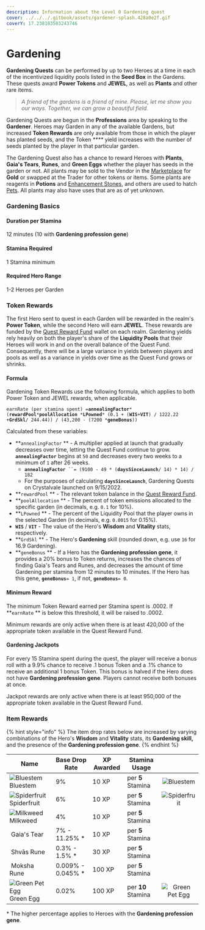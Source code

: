 ```yaml
---
description: Information about the Level 0 Gardening quest
cover: ../../../.gitbook/assets/gardener-splash.428a0e2f.gif
coverY: 17.238183503243746
---
```


# Gardening

**Gardening Quests** can be performed by up to two Heroes at a time in each of the incentivized liquidity pools listed in the **Seed Box** in the Gardens. These quests award **Power Tokens** and **JEWEL**, as well as **Plants** and other rare items.

> _A friend of the gardens is a friend of mine. Please, let me show you our ways. Together, we can grow a beautiful field._

Gardening Quests are begun in the **Professions** area by speaking to the **Gardener**. Heroes may Garden in any of the available Gardens, but increased **Token Rewards** are only available from those in which the player has planted seeds, and the Token _****_ yield increases with the number of seeds planted by the player in that particular garden.

The Gardening Quest also has a chance to reward Heroes with **Plants**, **Gaia's Tears**, **Runes**, and **Green Eggs** whether the player has seeds in the garden or not. All plants may be sold to the Vendor in the [Marketplace](../marketplace.md) for **Gold** or swapped at the Trader for other tokens or items. Some plants are reagents in **Potions** and [Enhancement Stones](../heroes/enhancement-stones.md), and others are used to hatch [Pets](../heroes/pets.md). All plants may also have uses that are as of yet unknown.

### **Gardening Basics**

#### Duration per Stamina

12 minutes (10 with **Gardening profession gene**)

#### Stamina Required

1 Stamina minimum

#### Required Hero Range

1-2 Heroes per Garden

### **Token Rewards**

The first Hero sent to quest in each Garden will be rewarded in the realm's **Power Token**, while the second Hero will earn **JEWEL**. These rewards are funded by the [Quest Reward Fund](https://subnets.avax.network/defi-kingdoms/address/0x1137643FE14b032966a59Acd68EBf3c1271Df316) wallet on each realm. Gardening yields rely heavily on both the player's share of the **Liquidity Pools** that their Heroes will work in and on the overall balance of the Quest Fund. Consequently, there will be a large variance in yields between players and pools as well as a variance in yields over time as the Quest Fund grows or shrinks.

#### Formula

Gardening Token Rewards use the following formula, which applies to both Power Token and JEWEL rewards, when applicable.

`earnRate (per stamina spent) =`**`annealingFactor`**`* (`**`rewardPool`**`*`**`poolAllocation`**` `_`*`_**`LPowned`**`* (0.1 + (`**`WIS`**`+`**`VIT`**`) / 1222.22 +`**`GrdSkl`**`/ 244.44)) / (43,200 - (7200 *`**`geneBonus`**`))`

Calculated from these variables:

* **`annealingFactor` ** - A multiplier applied at launch that gradually decreases over time, letting the Quest Fund continue to grow. **`annealingFactor`** begins at `50` and decreases every two weeks to a minimum of `1` after 26 weeks.
  * **`annealingFactor`**` ``= (9100 - 49 * (`**`daysSinceLaunch`**`/ 14) * 14) / 182`
  * For the purposes of calculating **`daysSinceLaunch`**, Gardening Quests on Crystalvale launched on 9/15/2022.
* **`rewardPool` ** - The relevant token balance in the [Quest Reward Fund](https://subnets.avax.network/defi-kingdoms/address/0x1137643FE14b032966a59Acd68EBf3c1271Df316).&#x20;
* **`poolAllocation` ** - The percent of token emissions allocated to the specific garden (in decimals, e.g. `0.1` for 10%).&#x20;
* **`LPowned` ** - The percent of the Liquidity Pool that the player owns in the selected Garden (in decimals, e.g. `0.0015` for 0.15%).&#x20;
* **`WIS`** / **`VIT`** - The value of the Hero's **Wisdom** and **Vitality** stats, respectively.
* **`GrdSkl` ** - The Hero's **Gardening** skill (rounded down, e.g. use `16` for 16.9 Gardening).&#x20;
* **`geneBonus` ** - If a Hero has the **Gardening profession gene**, it provides a 20% bonus to Token returns, increases the chances of finding Gaia's Tears and Runes, and decreases the amount of time Gardening per stamina from 12 minutes to 10 minutes. If the Hero has this gene, **`geneBonus`**`= 1`, if not, **`geneBonus`**`= 0`.&#x20;

#### Minimum Reward

The minimum Token Reward earned per Stamina spent is .0002. If **`earnRate` ** is below this threshold, it will be raised to .0002.

Minimum rewards are only active when there is at least 420,000 of the appropriate token available in the Quest Reward Fund.

#### Gardening Jackpots

For every 15 Stamina spent during the quest, the player will receive a bonus roll with a 9.9% chance to receive .1 bonus Token and a .1% chance to receive an additional 1 bonus Token. This bonus is halved if the Hero does not have **Gardening profession gene**. Players cannot receive both bonuses at once.

Jackpot rewards are only active when there is at least 950,000 of the appropriate token available in the Quest Reward Fund.

### **Item Rewards**

{% hint style="info" %}
The item drop rates below are increased by varying combinations of the Hero's **Wisdom** and **Vitality** stats, its **Gardening skill,** and the presence of the **Gardening profession gene**.
{% endhint %}

<table><thead><tr><th>Name</th><th>Base Drop Rate</th><th>XP Awarded</th><th>Stamina Usage</th><th data-hidden align="center"> </th></tr></thead><tbody><tr><td><img src="https://defi-kingdoms.b-cdn.net/art-assets/items/bluestem.png" alt="Bluestem"> Bluestem</td><td>9%</td><td>10 XP</td><td>per <strong>5</strong> Stamina</td><td align="center"><img src="https://defi-kingdoms.b-cdn.net/art-assets/items/bluestem.png" alt="Bluestem"></td></tr><tr><td><img src="https://defi-kingdoms.b-cdn.net/art-assets/items/spider-fruit.png" alt="Spiderfruit"> Spiderfruit</td><td>6%</td><td>10 XP</td><td>per <strong>5</strong> Stamina</td><td align="center"><img src="https://defi-kingdoms.b-cdn.net/art-assets/items/spider-fruit.png" alt="Spiderfruit"></td></tr><tr><td><img src="https://defi-kingdoms.b-cdn.net/art-assets/items/milkweed.png" alt="Milkweed"> Milkweed</td><td>4%</td><td>10 XP</td><td>per <strong>5</strong> Stamina</td><td align="center"></td></tr><tr><td><img src="https://defi-kingdoms.b-cdn.net/art-assets/items/gaias-tear.png" alt="" data-size="original"> Gaia's Tear</td><td>7% - 11.25% *</td><td>10 XP</td><td>per <strong>5</strong> Stamina</td><td align="center"></td></tr><tr><td><img src="https://defi-kingdoms.b-cdn.net/art-assets/items/shvas-rune.gif" alt=""> Shvās Rune</td><td>0.3% - 1.5% *</td><td>30 XP</td><td>per <strong>5</strong> Stamina</td><td align="center"></td></tr><tr><td><img src="https://defi-kingdoms.b-cdn.net/art-assets/items/moksha-rune.gif" alt=""> Moksha Rune</td><td>0.009% - 0.045% *</td><td>100 XP</td><td>per <strong>5</strong> Stamina</td><td align="center"></td></tr><tr><td><img src="https://defi-kingdoms.b-cdn.net/art-assets/items/pet-egg-green.png" alt="Green Pet Egg"> Green Egg</td><td>0.02%</td><td>100 XP</td><td>per <strong>10</strong> Stamina</td><td align="center"><img src="https://defi-kingdoms.b-cdn.net/art-assets/items/pet-egg-green.png" alt="Green Pet Egg"></td></tr></tbody></table>

\* The higher percentage applies to Heroes with the **Gardening profession gene**.

